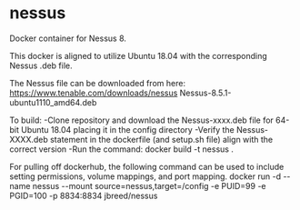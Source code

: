 # nessus
Docker container for Nessus 8.

This docker is aligned to utilize Ubuntu 18.04 with the corresponding Nessus .deb file. 

The Nessus file can be downloaded from here: https://www.tenable.com/downloads/nessus
Nessus-8.5.1-ubuntu1110_amd64.deb


To build:
-Clone repository and download the Nessus-xxxx.deb file for 64-bit Ubuntu 18.04 placing it in the config directory
-Verify the Nessus-XXXX.deb statement in the dockerfile (and setup.sh file) align with the correct version
-Run the command: docker build -t nessus .

For pulling off dockerhub, the following command can be used to include setting permissions, volume mappings, and port mapping.
docker run -d --name nessus --mount source=nessus,target=/config -e PUID=99 -e PGID=100 -p 8834:8834 jbreed/nessus
